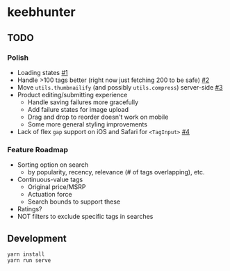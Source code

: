 # keebhunter

## TODO
### Polish
- Loading states [#1](/../../issues/1)
- Handle >100 tags better (right now just fetching 200 to be safe) [#2](/../../issues/2)
- Move `utils.thumbnailify` (and possibly `utils.compress`) server-side [#3](/../../issues/3)
- Product editing/submitting experience
  - Handle saving failures more gracefully
  - Add failure states for image upload
  - Drag and drop to reorder doesn't work on mobile
  - Some more general styling improvements
- Lack of flex `gap` support on iOS and Safari for `<TagInput>` [#4](/../../issues/4)

### Feature Roadmap
- Sorting option on search
  - by popularity, recency, relevance (# of tags overlapping), etc.
- Continuous-value tags
  - Original price/MSRP
  - Actuation force
  - Search bounds to support these
- Ratings?
- NOT filters to exclude specific tags in searches

## Development
```
yarn install
yarn run serve
```